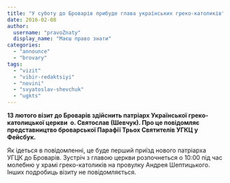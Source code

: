 ```yaml
---
title: "У суботу до Броварів прибуде глава українських греко-католиків"
date: 2016-02-08
author: 
  username: "pravoZnaty"
  display_name: "Маєш право знати"
categories: 
  - "announce"
  - "brovary"
tags: 
  - "vizit"
  - "vibir-redaktsiyi"
  - "novini"
  - "svyatoslav-shevchuk"
  - "ugkts"
---
```


**13 лютого візит до Броварів здійснить патріарх Української греко-католицької церкви  о. Святослав (Шевчук). Про це повідомляє представництво броварської Парафії Трьох Святителів УГКЦ у Фейсбук.**

Як ідеться в повідомленні, це буде перший приїзд нового патріарха УГЦК до Броварів. Зустріч з главою церкви розпочнеться о 10:00 під час молебню у храмі греко-католиків на провулку Андрея Шептицького. Інших подробиць візиту не повідомляється.
